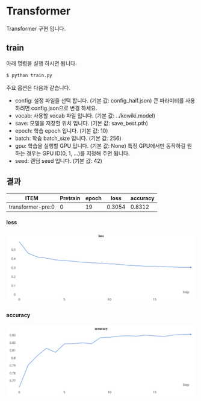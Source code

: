 # Transformer
Transformer 구현 입니다.


## train
아래 명령을 실행 하시면 됩니다.
```sh
$ python train.py
```
주요 옵션은 다음과 같습니다.
- config: 설정 파일을 선택 합니다. (기본 값: config_half.json) 큰 파라미터를 사용하려면 config.json으로 변경 하세요.
- vocab: 사용할 vocab 파일 입니다. (기본 값: ../kowiki.model)
- save: 모델을 저장할 위치 입니다. (기본 값: save_best.pth)
- epoch: 학습 epoch 입니다. (기본 값: 10)
- batch: 학습 batch_size 입니다. (기본 값: 256)
- gpu: 학습을 실행할 GPU 입니다. (기본 값: None) 특정 GPU에서만 동작하길 원하는 경우는 GPU ID(0, 1, ...)를 지정해 주면 됩니다.
- seed: 랜덤 seed 입니다. (기본 값: 42)


## 결과
| ITEM              | Pretrain | epoch  | loss   | accuracy |
|-------------------|----------|--------|--------|----------|
| transformer-pre:0 | 0        | 19     | 0.3054 | 0.8312   |

#### loss
![](./img/loss.svg)

#### accuracy
![](./img/accuracy.svg)

